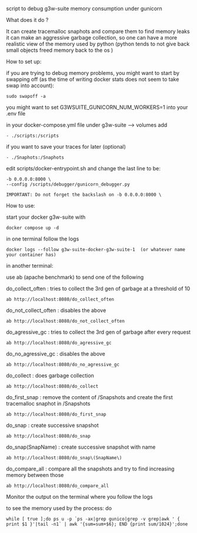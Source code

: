 script to debug g3w-suite memory consumption under gunicorn


What does it do ?

It can create tracemalloc snaphots and compare them to find memory leaks
it can make an aggressive garbage collection, so one can have a more realistic view of the memory used by python
(python tends to not give back small objects freed memory back to the os )


How to set up:

  if you are trying to debug memory problems, you might want to start by swapping off (as the time of writing docker stats does not seem to take swap into account):

    sudo swapoff -a


  you might want to set G3WSUITE_GUNICORN_NUM_WORKERS=1 into your .env file




 in your docker-compose.yml file under g3w-suite --> volumes  add

    - ./scripts:/scripts

  if you want to save your traces for later (optional)

    - ./Snaphots:/Snaphots



edit scripts/docker-entrypoint.sh and change the last line to be:

    -b 0.0.0.0:8000 \
    --config /scripts/debugger/gunicorn_debugger.py

    IMPORTANT: Do not forget the backslash on -b 0.0.0.0:8000 \


How to use:


start your docker g3w-suite with

    docker compose up -d

in one terminal follow the logs

    docker logs --follow g3w-suite-docker-g3w-suite-1  (or whatever name your container has)


in another terminal:

use ab (apache benchmark) to send one of the following


do_collect_often     : tries to collect the 3rd gen of garbage at a threshold of 10

    ab http://localhost:8080/do_collect_often

do_not_collect_often : disables the above

    ab http://localhost:8080/do_not_collect_often

do_agressive_gc      : tries to collect the 3rd gen of garbage after every request

    ab http://localhost:8080/do_agressive_gc

do_no_agressive_gc   : disables the above

    ab http://localhost:8080/do_no_agressive_gc

do_collect           : does garbage collection

    ab http://localhost:8080/do_collect

do_first_snap       : remove the content of /Snapshots and create the first tracemalloc snaphot in /Snapshots

    ab http://localhost:8080/do_first_snap

do_snap             : create successive snapshot

    ab http://localhost:8080/do_snap

do_snap(SnapName)   : create successive snapshot with name

    ab http://localhost:8080/do_snap\(SnapName\)

do_compare_all      : compare all the snapshots and try to find increasing memory between those

    ab http://localhost:8080/do_compare_all



Monitor the output on the terminal where you follow the logs


to see the memory used by the process: do

    while [ true ];do ps u -p `ps -ax|grep gunico|grep -v grep|awk ' { print $1 }'|tail -n1` | awk '{sum=sum+$6}; END {print sum/1024}';done



